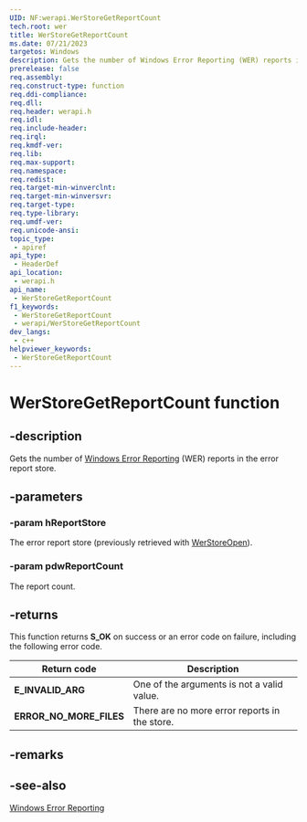 ```yaml
---
UID: NF:werapi.WerStoreGetReportCount
tech.root: wer
title: WerStoreGetReportCount
ms.date: 07/21/2023
targetos: Windows
description: Gets the number of Windows Error Reporting (WER) reports in the error report store.
prerelease: false
req.assembly: 
req.construct-type: function
req.ddi-compliance: 
req.dll: 
req.header: werapi.h
req.idl: 
req.include-header: 
req.irql: 
req.kmdf-ver: 
req.lib: 
req.max-support: 
req.namespace: 
req.redist: 
req.target-min-winverclnt: 
req.target-min-winversvr: 
req.target-type: 
req.type-library: 
req.umdf-ver: 
req.unicode-ansi: 
topic_type:
 - apiref
api_type:
 - HeaderDef
api_location:
 - werapi.h
api_name:
 - WerStoreGetReportCount
f1_keywords:
 - WerStoreGetReportCount
 - werapi/WerStoreGetReportCount
dev_langs:
 - c++
helpviewer_keywords:
 - WerStoreGetReportCount
---
```


# WerStoreGetReportCount function

## -description

Gets the number of [Windows Error Reporting](../_wer/index.md) (WER) reports in the error report store.

## -parameters

### -param hReportStore

The error report store (previously retrieved with [WerStoreOpen](/windows/desktop/api/werapi/nf-werapi-werstoreopen)).

### -param pdwReportCount

The report count.

## -returns

This function returns **S_OK** on success or an error code on failure, including the following error code.

|Return code|Description|
|--- |--- |
|**E_INVALID_ARG**|One of the arguments is not a valid value.|
|**ERROR_NO_MORE_FILES**|There are no more error reports in the store.|

## -remarks

## -see-also

[Windows Error Reporting](/windows/desktop/wer)
